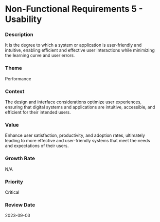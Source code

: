 

#  Non-Functional Requirements 5 - Usability



### Description

It is the degree to which a system or application is user-friendly and intuitive, enabling efficient and effective user interactions while minimizing the learning curve and user errors.




### Theme

Performance





### Context

The design and interface considerations optimize user experiences, ensuring that digital systems and applications are intuitive, accessible, and efficient for their intended users.





### Value

Enhance user satisfaction, productivity, and adoption rates, ultimately leading to more effective and user-friendly systems that meet the needs and expectations of their users.





### Growth Rate

N/A









### Priority

Critical



















### Review Date

2023-09-03

